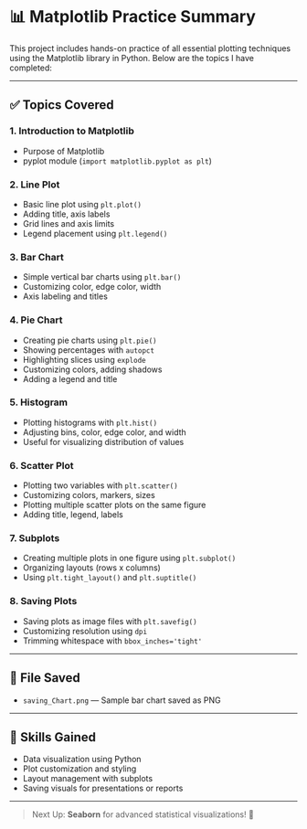 # 📊 Matplotlib Practice Summary

This project includes hands-on practice of all essential plotting techniques using the Matplotlib library in Python. Below are the topics I have completed:

---

## ✅ Topics Covered

### 1. **Introduction to Matplotlib**
- Purpose of Matplotlib
- pyplot module (`import matplotlib.pyplot as plt`)

### 2. **Line Plot**
- Basic line plot using `plt.plot()`
- Adding title, axis labels
- Grid lines and axis limits
- Legend placement using `plt.legend()`

### 3. **Bar Chart**
- Simple vertical bar charts using `plt.bar()`
- Customizing color, edge color, width
- Axis labeling and titles

### 4. **Pie Chart**
- Creating pie charts using `plt.pie()`
- Showing percentages with `autopct`
- Highlighting slices using `explode`
- Customizing colors, adding shadows
- Adding a legend and title

### 5. **Histogram**
- Plotting histograms with `plt.hist()`
- Adjusting bins, color, edge color, and width
- Useful for visualizing distribution of values

### 6. **Scatter Plot**
- Plotting two variables with `plt.scatter()`
- Customizing colors, markers, sizes
- Plotting multiple scatter plots on the same figure
- Adding title, legend, labels

### 7. **Subplots**
- Creating multiple plots in one figure using `plt.subplot()`
- Organizing layouts (rows x columns)
- Using `plt.tight_layout()` and `plt.suptitle()`

### 8. **Saving Plots**
- Saving plots as image files with `plt.savefig()`
- Customizing resolution using `dpi`
- Trimming whitespace with `bbox_inches='tight'`

---

## 📁 File Saved
- `saving_Chart.png` — Sample bar chart saved as PNG

---

## 🧠 Skills Gained
- Data visualization using Python
- Plot customization and styling
- Layout management with subplots
- Saving visuals for presentations or reports

---

> Next Up: **Seaborn** for advanced statistical visualizations! 🎯
